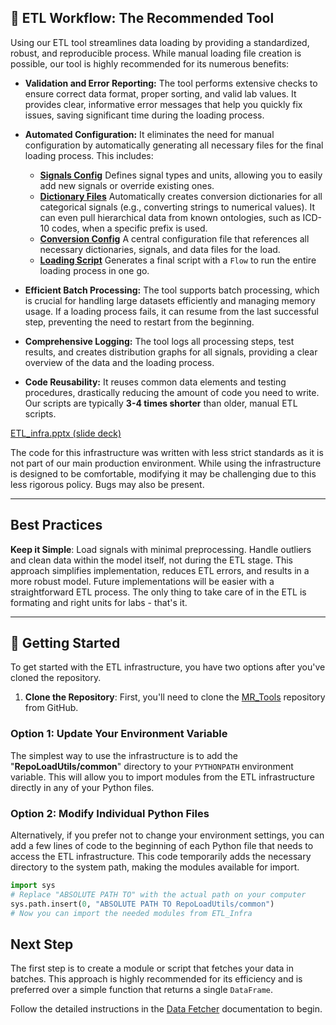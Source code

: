 ## 📄 ETL Workflow: The Recommended Tool

Using our ETL tool streamlines data loading by providing a standardized, robust, and reproducible process. 
While manual loading file creation is possible, our tool is highly recommended for its numerous benefits:

  * **Validation and Error Reporting:** The tool performs extensive checks to ensure correct data format, proper sorting, and valid lab values. It provides clear, informative error messages that help you quickly fix issues, saving significant time during the loading process.

  * **Automated Configuration:** It eliminates the need for manual configuration by automatically generating all necessary files for the final loading process. This includes:

      * **[Signals Config](../../Repository%20Signals%20file%20format.md)** Defines signal types and units, allowing you to easily add new signals or override existing ones.
      * **[Dictionary Files](../../../Infrastructure%20Home%20Page/00.InfraMed%20Library%20page/MedDictionary.md)** Automatically creates conversion dictionaries for all categorical signals (e.g., converting strings to numerical values). It can even pull hierarchical data from known ontologies, such as ICD-10 codes, when a specific prefix is used.
      * **[Conversion Config](../../Load%20new%20repository.md)** A central configuration file that references all necessary dictionaries, signals, and data files for the load.
      * **[Loading Script](../../Load%20new%20repository.md#step-3-load-the-repository)** Generates a final script with a `Flow` to run the entire loading process in one go.

  * **Efficient Batch Processing:** The tool supports batch processing, which is crucial for handling large datasets efficiently and managing memory usage. If a loading process fails, it can resume from the last successful step, preventing the need to restart from the beginning.

  * **Comprehensive Logging:** The tool logs all processing steps, test results, and creates distribution graphs for all signals, providing a clear overview of the data and the loading process.

  * **Code Reusability:** It reuses common data elements and testing procedures, drastically reducing the amount of code you need to write. Our scripts are typically **3-4 times shorter** than older, manual ETL scripts.

[ETL_infra.pptx (slide deck)](/SharePoint_Documents/General/genericETL/ETL_infra.pptx)

The code for this infrastructure was written with less strict standards as it is not part of our main production environment. While using the infrastructure is designed to be comfortable, modifying it may be challenging due to this less rigorous policy. Bugs may also be present.

-----

## Best Practices

**Keep it Simple**: Load signals with minimal preprocessing. Handle outliers and clean data within the model itself, not during the ETL stage. 
This approach simplifies implementation, reduces ETL errors, and results in a more robust model. 
Future implementations will be easier with a straightforward ETL process. The only thing to take care of in the ETL is formating and right units for labs - that's it.

-----

## 🚀 Getting Started

To get started with the ETL infrastructure, you have two options after you've cloned the repository.

1. **Clone the Repository**: First, you'll need to clone the [MR_Tools](https://github.com/Medial-EarlySign/MR_Tools) repository from GitHub.

### Option 1: Update Your Environment Variable

The simplest way to use the infrastructure is to add the "**RepoLoadUtils/common**" directory to your `PYTHONPATH` environment variable. This will allow you to import modules from the ETL infrastructure directly in any of your Python files.

### Option 2: Modify Individual Python Files

Alternatively, if you prefer not to change your environment settings, you can add a few lines of code to the beginning of each Python file that needs to access the ETL infrastructure. This code temporarily adds the necessary directory to the system path, making the modules available for import.

```python
import sys
# Replace "ABSOLUTE PATH TO" with the actual path on your computer
sys.path.insert(0, "ABSOLUTE PATH TO RepoLoadUtils/common") 
# Now you can import the needed modules from ETL_Infra
``` 

## Next Step

The first step is to create a module or script that fetches your data in batches. This approach is highly recommended for its efficiency and is preferred over a simple function that returns a single `DataFrame`.

Follow the detailed instructions in the [Data Fetcher](01.Data%20Fetching%20step) documentation to begin.